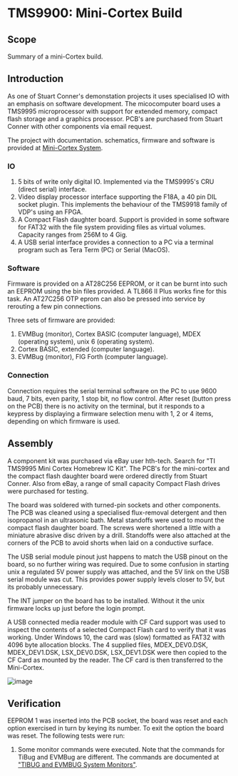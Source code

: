 # TMS9900: Mini-Cortex Build

## Scope ##
Summary of a mini-Cortex build. 

## Introduction ##

As one of Stuart Conner's demonstation projects it uses specialised IO with an emphasis on software development. The micocomputer board uses a TMS9995 microprocessor with support for extended memory, compact flash storage and a graphics processor. PCB's are purchased from Stuart Conner with other components via email request.

The project with documentation. schematics, firmware and software is provided at [Mini-Cortex System](http://www.stuartconner.me.uk/mini_cortex/mini_cortex.htm).

### IO ###
1. 5 bits of write only digital IO. Implemented via the TMS9995's CRU (direct serial) interface.
1. Video display processor interface supporting the F18A, a 40 pin DIL socket plugin. This implements the behaviour of the TMS9918 family of VDP's using an FPGA.
2. A Compact Flash daughter board. Support is provided in some software for FAT32 with the file system providing files as virtual volumes. Capacity ranges from 256M to 4 Gig.
3. A USB serial interface provides a connection to a PC via a terminal program such as Tera Term (PC) or Serial (MacOS). 

### Software ###

Firmware is provided on a AT28C256 EEPROM, or it can be burnt into such an EEPROM using the bin files provided. A TL866 II Plus works fine for this task. An AT27C256 OTP eprom can also be pressed into service by rerouting a few pin connections.

Three sets of firmware are provided:
1. EVMBug (monitor), Cortex BASIC (computer language), MDEX (operating system), unix 6 (operating system).
2. Cortex BASIC, extended (computer language).
3. EVMBug (monitor), FIG Forth (computer language).

### Connection ###

Connection requires the serial terminal software on the PC to use 9600 baud, 7 bits, even parity, 1 stop bit, no flow control. After reset (button press on the PCB) there is no activity on the terminal, but it responds to a keypress by displaying a firmware selection menu with 1, 2 or 4 items, depending on which firmware is used.

## Assembly ##

A component kit was purchased via eBay user hth-tech. Search for "TI TMS9995 Mini Cortex Homebrew IC Kit". The PCB's for the mini-cortex and the compact flash daughter board were ordered directly from Stuart Conner. Also from eBay, a range of small capacity Compact Flash drives were purchased for testing.

The board was soldered with turned-pin sockets and other components. The PCB was cleaned using a specialised flux-removal detergent and then isopropanol in an ultrasonic bath. Metal standoffs were used to mount the compact flash daughter board. The screws were shortened a little with a miniature abrasive disc driven by a drill. Standoffs were also attached at the corners of the PCB to avoid shorts when laid on a conductive surface.

The USB serial module pinout just happens to match the USB pinout on the board, so no further wiring was required. Due to some confusion in starting unix a regulated 5V power supply was attached, and the 5V link on the USB serial module was cut. This provides power supply levels closer to 5V, but its probably unnecessary.

The INT jumper on the board has to be installed. Without it the unix firmware locks up just before the login prompt.

A USB connected media reader module with CF Card support was used to inspect the contents of a selected Compact Flash card to verify that it was working. Under Windows 10, the card was (slow) formatted as FAT32 with 4096 byte allocation blocks. The 4 supplied files, MDEX_DEV0.DSK, MDEX_DEV1.DSK, LSX_DEV0.DSK, LSX_DEV1.DSK were then copied to the CF Card as mounted by the reader. The CF card is then transferred to the Mini-Cortex.

![image](https://github.com/user-attachments/assets/a5c0f6d0-6a57-4438-9a1e-caff2b0c7e94)

## Verification ##
EEPROM 1 was inserted into the PCB socket, the board was reset and each option exercised in turn by keying its number. To exit the option the board was reset. The following tests were run:
1. Some monitor commands were executed. Note that the commands for TiBug and EVMBug are different. The commands are documented at ["TIBUG and EVMBUG System Monitors"](http://www.stuartconner.me.uk/tibug_evmbug/tibug_evmbug.htm#evmbug).
